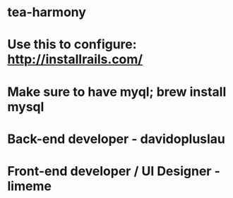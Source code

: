 # tea-harmony
# Use this to configure: http://installrails.com/
# Make sure to have myql; brew install mysql
# Back-end developer - davidopluslau
# Front-end developer / UI Designer - limeme
